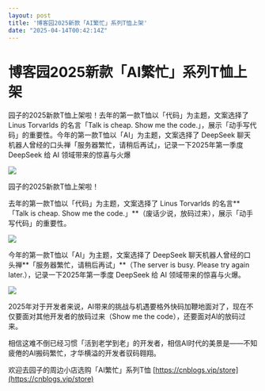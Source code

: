 ```yaml
---
layout: post
title: '博客园2025新款「AI繁忙」系列T恤上架'
date: "2025-04-14T00:42:14Z"
---
```

博客园2025新款「AI繁忙」系列T恤上架
=====================

园子的2025新款T恤上架啦！去年的第一款T恤以「代码」为主题，文案选择了 Linus Torvarlds 的名言「Talk is cheap. Show me the code.」，展示「动手写代码」的重要性。今年的第一款T恤以「AI」为主题，文案选择了 DeepSeek 聊天机器人曾经的口头禅「服务器繁忙，请稍后再试」，记录一下2025年第一季度 DeepSeek 给 AI 领域带来的惊喜与火爆

![](https://img2024.cnblogs.com/blog/35695/202504/35695-20250410161557116-1038818937.jpg)

园子的2025新款T恤上架啦！

去年的第一款T恤以「代码」为主题，文案选择了 Linus Torvarlds 的名言**「Talk is cheap. Show me the code.」**（废话少说，放码过来），展示「动手写代码」的重要性。

[![](https://img2024.cnblogs.com/blog/35695/202406/35695-20240602220511785-844312516.jpg)](https://cnblogs.vip/store/t-shirt-talk-is-cheap?vid=71)

今年的第一款T恤以「AI」为主题，文案选择了 DeepSeek 聊天机器人曾经的口头禅**「服务器繁忙，请稍后再试」**（The server is busy. Please try again later.），记录一下2025年第一季度 DeepSeek 给 AI 领域带来的惊喜与火爆。

[![](https://img2024.cnblogs.com/blog/35695/202504/35695-20250410151745078-1488087700.jpg)](https://cnblogs.vip/store/t-shirt-ai-server-busy?vid=236)

2025年对于开发者来说，AI带来的挑战与机遇要格外快码加鞭地面对了，现在不仅要面对其他开发者的放码过来（Show me the code），还要面对AI的放码过来。

相信这难不倒已经习惯「活到老学到老」的开发者，相信AI时代的美景是——不知疲倦的AI搬码繁忙，才华横溢的开发者驭码翱翔。

欢迎去园子的周边小店选购「AI繁忙」系列T恤 [https://cnblogs.vip/store](https://cnblogs.vip/store)